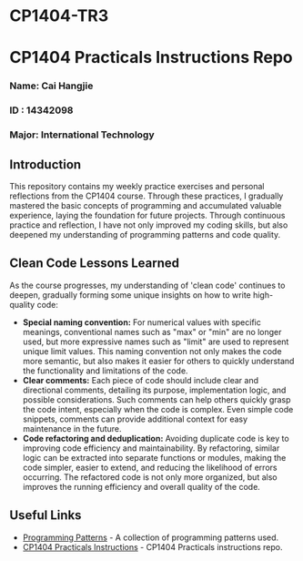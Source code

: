 # CP1404-TR3
# CP1404 Practicals Instructions Repo
### Name: Cai Hangjie 
### ID : 14342098
### Major: International Technology

## Introduction
This repository contains my weekly practice exercises and personal reflections from the CP1404 course. Through these practices, I gradually mastered the basic concepts of programming and accumulated valuable experience, laying the foundation for future projects. Through continuous practice and reflection, I have not only improved my coding skills, but also deepened my understanding of programming patterns and code quality.

## Clean Code Lessons Learned
As the course progresses, my understanding of 'clean code' continues to deepen, gradually forming some unique insights on how to write high-quality code:

- **Special naming convention:** For numerical values with specific meanings, conventional names such as "max" or "min" are no longer used, but more expressive names such as "limit" are used to represent unique limit values. This naming convention not only makes the code more semantic, but also makes it easier for others to quickly understand the functionality and limitations of the code.
- **Clear comments:** Each piece of code should include clear and directional comments, detailing its purpose, implementation logic, and possible considerations. Such comments can help others quickly grasp the code intent, especially when the code is complex. Even simple code snippets, comments can provide additional context for easy maintenance in the future.
- **Code refactoring and deduplication:** Avoiding duplicate code is key to improving code efficiency and maintainability. By refactoring, similar logic can be extracted into separate functions or modules, making the code simpler, easier to extend, and reducing the likelihood of errors occurring. The refactored code is not only more organized, but also improves the running efficiency and overall quality of the code.

## Useful Links
- [Programming Patterns](https://github.com/CP1404/Starter/wiki/Programming-Patterns) - A collection of programming patterns used.
- [CP1404 Practicals Instructions](https://github.com/CP1404/Practicals/blob/master/README.md) - CP1404 Practicals instructions repo.
